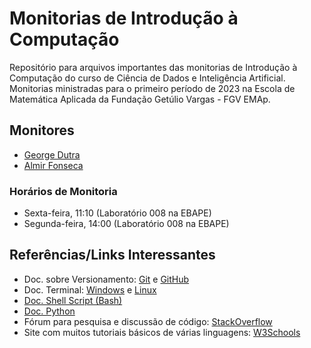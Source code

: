 # Monitorias de Introdução à Computação

Repositório para arquivos importantes das monitorias de Introdução à Computação do curso de Ciência de Dados e Inteligência Artificial.
Monitorias ministradas para o primeiro período de 2023 na Escola de Matemática Aplicada da Fundação Getúlio Vargas - FGV EMAp.

## Monitores
- [George Dutra](https://github.com/georgedutra)
- [Almir Fonseca](https://github.com/AlmirFonseca)

### Horários de Monitoria
- Sexta-feira, 11:10 (Laboratório 008 na EBAPE)
- Segunda-feira, 14:00 (Laboratório 008 na EBAPE)

## Referências/Links Interessantes
- Doc. sobre Versionamento: [Git](https://git-scm.com/docs/git/pt_BR) e [GitHub](https://docs.github.com/pt/get-started)
- Doc. Terminal: [Windows](https://learn.microsoft.com/pt-br/windows/terminal/) e [Linux](https://linux.ime.usp.br/~lucasmmg/livecd/documentacao/documentos/terminal/Terminal_basico.html)
- [Doc. Shell Script (Bash)](https://mange.ifrn.edu.br/shell-script-wikipedia/)
- [Doc. Python](https://docs.python.org/pt-br/3.10/index.html)
- Fórum para pesquisa e discussão de código: [StackOverflow](https://stackoverflow.com)
- Site com muitos tutoriais básicos de várias linguagens: [W3Schools](https://www.w3schools.com)
